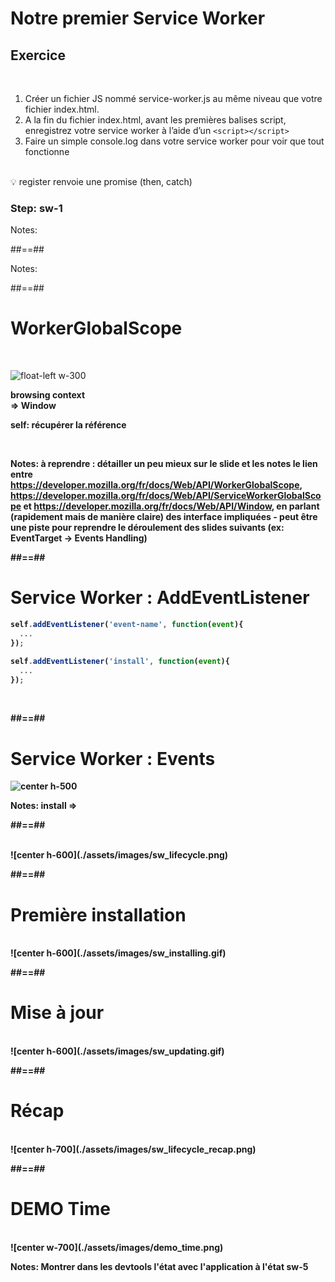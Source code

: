 <!-- .slide: class="exercice sfeir-bg-pink" -->

# Notre premier Service Worker

## Exercice

<br>

1. Créer un fichier JS nommé service-worker.js au même niveau que votre fichier index.html.
2. A la fin du fichier index.html, avant les premières balises script, enregistrez votre service worker à l’aide d’un `<script></script>`
3. Faire un simple console.log dans votre service worker pour voir que tout fonctionne

<br>
💡 register renvoie une promise (then, catch)

### Step: sw-1

Notes:

##==##

<!-- .slide: data-background="./assets/images/event_bg.jpg" -->

Notes:

##==##

# WorkerGlobalScope

<br>

![float-left w-300](./assets/images/no_way.png)

<span class="big-text center"><strong>browsing context<br>⇒ Window</span>

self: récupérer la référence

<!-- .element: class="center" -->

<br>

Notes:
à reprendre : détailler un peu mieux sur le slide et les notes le lien entre https://developer.mozilla.org/fr/docs/Web/API/WorkerGlobalScope, https://developer.mozilla.org/fr/docs/Web/API/ServiceWorkerGlobalScope et https://developer.mozilla.org/fr/docs/Web/API/Window, en parlant (rapidement mais de manière claire) des interface impliquées - peut être une piste pour reprendre le déroulement des slides suivants (ex: EventTarget -> Events Handling)

##==##

<!-- .slide: class="with-code" -->

# Service Worker : AddEventListener

```javascript
self.addEventListener('event-name', function(event){
  ...
});
```

<!-- .element: class="big-code" -->

```javascript
self.addEventListener('install', function(event){
  ...
});
```

<!-- .element: class="big-code" -->

<br>

##==##

# Service Worker : Events

![center h-500](./assets/images/events_sw.png)

Notes:
install =>

##==##

<br>
![center h-600](./assets/images/sw_lifecycle.png)

##==##

# Première installation

<br>
![center h-600](./assets/images/sw_installing.gif)

##==##

# Mise à jour

<br>
![center h-600](./assets/images/sw_updating.gif)

##==##

# Récap

<br>
![center h-700](./assets/images/sw_lifecycle_recap.png)

##==##

# DEMO Time

<br>
![center w-700](./assets/images/demo_time.png)

Notes:
Montrer dans les devtools l'état avec l'application à l'état sw-5
